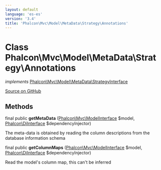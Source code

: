 ```yaml
---
layout: default
language: 'es-es'
version: '3.4'
title: 'Phalcon\Mvc\Model\MetaData\Strategy\Annotations'
---
```

# Class **Phalcon\Mvc\Model\MetaData\Strategy\Annotations**

*implements* [Phalcon\Mvc\Model\MetaData\StrategyInterface](/3.4/en/api/Phalcon_Mvc_Model_MetaData_StrategyInterface)

<a href="https://github.com/phalcon/cphalcon/tree/v3.4.0/phalcon/mvc/model/metadata/strategy/annotations.zep" class="btn btn-default btn-sm">Source on GitHub</a>

## Methods
final public  **getMetaData** ([Phalcon\Mvc\ModelInterface](/3.4/en/api/Phalcon_Mvc_ModelInterface) $model, [Phalcon\DiInterface](/3.4/en/api/Phalcon_DiInterface) $dependencyInjector)

The meta-data is obtained by reading the column descriptions from the database information schema



final public  **getColumnMaps** ([Phalcon\Mvc\ModelInterface](/3.4/en/api/Phalcon_Mvc_ModelInterface) $model, [Phalcon\DiInterface](/3.4/en/api/Phalcon_DiInterface) $dependencyInjector)

Read the model's column map, this can't be inferred



